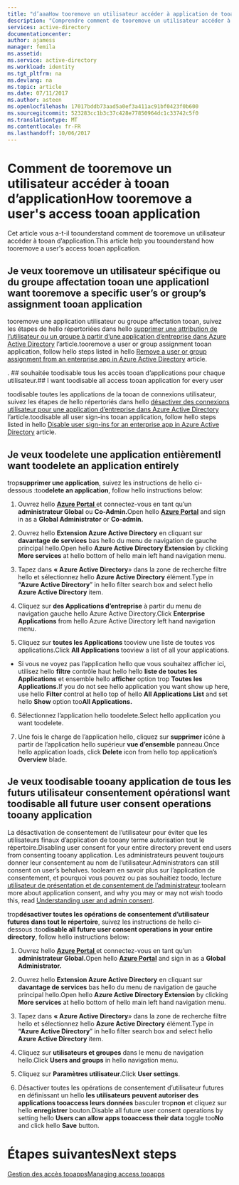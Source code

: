 ```yaml
---
title: "d’aaaHow tooremove un utilisateur accéder à application de tooan | Documents Microsoft"
description: "Comprendre comment de tooremove un utilisateur accéder à tooan d’application"
services: active-directory
documentationcenter: 
author: ajamess
manager: femila
ms.assetid: 
ms.service: active-directory
ms.workload: identity
ms.tgt_pltfrm: na
ms.devlang: na
ms.topic: article
ms.date: 07/11/2017
ms.author: asteen
ms.openlocfilehash: 17017bddb73aad5a0ef3a411ac91bf0423f0b600
ms.sourcegitcommit: 523283cc1b3c37c428e77850964dc1c33742c5f0
ms.translationtype: MT
ms.contentlocale: fr-FR
ms.lasthandoff: 10/06/2017
---
```

# <a name="how-tooremove-a-users-access-tooan-application"></a><span data-ttu-id="bf298-103">Comment de tooremove un utilisateur accéder à tooan d’application</span><span class="sxs-lookup"><span data-stu-id="bf298-103">How tooremove a user's access tooan application</span></span>

<span data-ttu-id="bf298-104">Cet article vous a-t-il toounderstand comment de tooremove un utilisateur accéder à tooan d’application.</span><span class="sxs-lookup"><span data-stu-id="bf298-104">This article help you toounderstand how tooremove a user's access tooan application.</span></span>

## <a name="i-want-tooremove-a-specific-users-or-groups-assignment-tooan-application"></a><span data-ttu-id="bf298-105">Je veux tooremove un utilisateur spécifique ou du groupe affectation tooan une application</span><span class="sxs-lookup"><span data-stu-id="bf298-105">I want tooremove a specific user’s or group’s assignment tooan application</span></span>

<span data-ttu-id="bf298-106">tooremove une application utilisateur ou groupe affectation tooan, suivez les étapes de hello répertoriées dans hello [supprimer une attribution de l’utilisateur ou un groupe à partir d’une application d’entreprise dans Azure Active Directory](https://docs.microsoft.com/azure/active-directory/active-directory-coreapps-remove-assignment-azure-portal) l’article.</span><span class="sxs-lookup"><span data-stu-id="bf298-106">tooremove a user or group assignment tooan application, follow hello steps listed in hello [Remove a user or group assignment from an enterprise app in Azure Active Directory](https://docs.microsoft.com/azure/active-directory/active-directory-coreapps-remove-assignment-azure-portal) article.</span></span>

<span data-ttu-id="bf298-107">. ## souhaitée toodisable tous les accès tooan d’applications pour chaque utilisateur</span><span class="sxs-lookup"><span data-stu-id="bf298-107">.## I want toodisable all access tooan application for every user</span></span>

<span data-ttu-id="bf298-108">toodisable toutes les applications de la tooan de connexions utilisateur, suivez les étapes de hello répertoriés dans hello [désactiver des connexions utilisateur pour une application d’entreprise dans Azure Active Directory](https://docs.microsoft.com/azure/active-directory/active-directory-coreapps-disable-app-azure-portal) l’article.</span><span class="sxs-lookup"><span data-stu-id="bf298-108">toodisable all user sign-ins tooan application, follow hello steps listed in hello [Disable user sign-ins for an enterprise app in Azure Active Directory](https://docs.microsoft.com/azure/active-directory/active-directory-coreapps-disable-app-azure-portal) article.</span></span>

## <a name="i-want-toodelete-an-application-entirely"></a><span data-ttu-id="bf298-109">Je veux toodelete une application entièrement</span><span class="sxs-lookup"><span data-stu-id="bf298-109">I want toodelete an application entirely</span></span>

<span data-ttu-id="bf298-110">trop**supprimer une application**, suivez les instructions de hello ci-dessous :</span><span class="sxs-lookup"><span data-stu-id="bf298-110">too**delete an application**, follow hello instructions below:</span></span>

1.  <span data-ttu-id="bf298-111">Ouvrez hello [ **Azure Portal** ](https://portal.azure.com/) et connectez-vous en tant qu’un **administrateur Global** ou **Co-Admin.**</span><span class="sxs-lookup"><span data-stu-id="bf298-111">Open hello [**Azure Portal**](https://portal.azure.com/) and sign in as a **Global Administrator** or **Co-admin.**</span></span>

2.  <span data-ttu-id="bf298-112">Ouvrez hello **Extension Azure Active Directory** en cliquant sur **davantage de services** bas hello du menu de navigation de gauche principal hello.</span><span class="sxs-lookup"><span data-stu-id="bf298-112">Open hello **Azure Active Directory Extension** by clicking **More services** at hello bottom of hello main left hand navigation menu.</span></span>

3.  <span data-ttu-id="bf298-113">Tapez dans **« Azure Active Directory**» dans la zone de recherche filtre hello et sélectionnez hello **Azure Active Directory** élément.</span><span class="sxs-lookup"><span data-stu-id="bf298-113">Type in **“Azure Active Directory**” in hello filter search box and select hello **Azure Active Directory** item.</span></span>

4.  <span data-ttu-id="bf298-114">Cliquez sur **des Applications d’entreprise** à partir du menu de navigation gauche hello Azure Active Directory.</span><span class="sxs-lookup"><span data-stu-id="bf298-114">Click **Enterprise Applications** from hello Azure Active Directory left hand navigation menu.</span></span>

5.  <span data-ttu-id="bf298-115">Cliquez sur **toutes les Applications** tooview une liste de toutes vos applications.</span><span class="sxs-lookup"><span data-stu-id="bf298-115">Click **All Applications** tooview a list of all your applications.</span></span>

   * <span data-ttu-id="bf298-116">Si vous ne voyez pas l’application hello que vous souhaitez afficher ici, utilisez hello **filtre** contrôle haut hello hello **liste de toutes les Applications** et ensemble hello **afficher** option trop **Toutes les Applications.**</span><span class="sxs-lookup"><span data-stu-id="bf298-116">If you do not see hello application you want show up here, use hello **Filter** control at hello top of hello **All Applications List** and set hello **Show** option too**All Applications.**</span></span>

6.  <span data-ttu-id="bf298-117">Sélectionnez l’application hello toodelete.</span><span class="sxs-lookup"><span data-stu-id="bf298-117">Select hello application you want toodelete.</span></span>

7.  <span data-ttu-id="bf298-118">Une fois le charge de l’application hello, cliquez sur **supprimer** icône à partir de l’application hello supérieur **vue d’ensemble** panneau.</span><span class="sxs-lookup"><span data-stu-id="bf298-118">Once hello application loads, click **Delete** icon from hello top application’s **Overview** blade.</span></span>

## <a name="i-want-toodisable-all-future-user-consent-operations-tooany-application"></a><span data-ttu-id="bf298-119">Je veux toodisable tooany application de tous les futurs utilisateur consentement opérations</span><span class="sxs-lookup"><span data-stu-id="bf298-119">I want toodisable all future user consent operations tooany application</span></span>

<span data-ttu-id="bf298-120">La désactivation de consentement de l’utilisateur pour éviter que les utilisateurs finaux d’application de tooany terme autorisation tout le répertoire.</span><span class="sxs-lookup"><span data-stu-id="bf298-120">Disabling user consent for your entire directory prevent end users from consenting tooany application.</span></span> <span data-ttu-id="bf298-121">Les administrateurs peuvent toujours donner leur consentement au nom de l’utilisateur.</span><span class="sxs-lookup"><span data-stu-id="bf298-121">Administrators can still consent on user’s behalves.</span></span> <span data-ttu-id="bf298-122">toolearn en savoir plus sur l’application de consentement, et pourquoi vous pouvez ou pas souhaitiez toodo, lecture [utilisateur de présentation et de consentement de l’administrateur](https://docs.microsoft.com/azure/active-directory/develop/active-directory-devhowto-multi-tenant-overview#understanding-user-and-admin-consent).</span><span class="sxs-lookup"><span data-stu-id="bf298-122">toolearn more about application consent, and why you may or may not wish toodo this, read [Understanding user and admin consent](https://docs.microsoft.com/azure/active-directory/develop/active-directory-devhowto-multi-tenant-overview#understanding-user-and-admin-consent).</span></span>

<span data-ttu-id="bf298-123">trop**désactiver toutes les opérations de consentement d’utilisateur futures dans tout le répertoire**, suivez les instructions de hello ci-dessous :</span><span class="sxs-lookup"><span data-stu-id="bf298-123">too**disable all future user consent operations in your entire directory**, follow hello instructions below:</span></span>

1.  <span data-ttu-id="bf298-124">Ouvrez hello [ **Azure Portal** ](https://portal.azure.com/) et connectez-vous en tant qu’un **administrateur Global.**</span><span class="sxs-lookup"><span data-stu-id="bf298-124">Open hello [**Azure Portal**](https://portal.azure.com/) and sign in as a **Global Administrator.**</span></span>

2.  <span data-ttu-id="bf298-125">Ouvrez hello **Extension Azure Active Directory** en cliquant sur **davantage de services** bas hello du menu de navigation de gauche principal hello.</span><span class="sxs-lookup"><span data-stu-id="bf298-125">Open hello **Azure Active Directory Extension** by clicking **More services** at hello bottom of hello main left hand navigation menu.</span></span>

3.  <span data-ttu-id="bf298-126">Tapez dans **« Azure Active Directory**» dans la zone de recherche filtre hello et sélectionnez hello **Azure Active Directory** élément.</span><span class="sxs-lookup"><span data-stu-id="bf298-126">Type in **“Azure Active Directory**” in hello filter search box and select hello **Azure Active Directory** item.</span></span>

4.  <span data-ttu-id="bf298-127">Cliquez sur **utilisateurs et groupes** dans le menu de navigation hello.</span><span class="sxs-lookup"><span data-stu-id="bf298-127">Click **Users and groups** in hello navigation menu.</span></span>

5.  <span data-ttu-id="bf298-128">Cliquez sur **Paramètres utilisateur**.</span><span class="sxs-lookup"><span data-stu-id="bf298-128">Click **User settings**.</span></span>

6.  <span data-ttu-id="bf298-129">Désactiver toutes les opérations de consentement d’utilisateur futures en définissant un hello **les utilisateurs peuvent autoriser des applications tooaccess leurs données** basculer trop**non** et cliquez sur hello **enregistrer** bouton.</span><span class="sxs-lookup"><span data-stu-id="bf298-129">Disable all future user consent operations by setting hello **Users can allow apps tooaccess their data** toggle too**No** and click hello **Save** button.</span></span>


# <a name="next-steps"></a><span data-ttu-id="bf298-130">Étapes suivantes</span><span class="sxs-lookup"><span data-stu-id="bf298-130">Next steps</span></span>
[<span data-ttu-id="bf298-131">Gestion des accès tooapps</span><span class="sxs-lookup"><span data-stu-id="bf298-131">Managing access tooapps</span></span>](active-directory-managing-access-to-apps.md)

